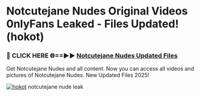 # Notcutejane Nudes Original Videos 0nlyFans Leaked - Files Updated! (hokot)

<h3>🔴 CLICK HERE 🌐==►► <a href="https://tinyurl.com/5h6xmrr3" rel="nofollow">Notcutejane Nudes Updated Files</a></h3>

Get Notcutejane Nudes and all content. Now you can access all videos and pictures of Notcutejane Nudes. New Updated Files 2025!

[![hokot](https://i.imgur.com/KVD873Z.gif)](https://tinyurl.com/5h6xmrr3)
notcutejane nude leak